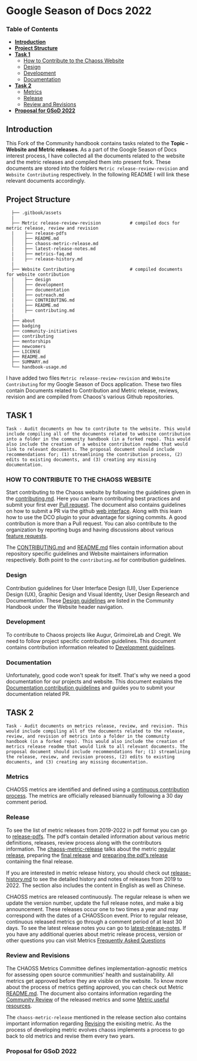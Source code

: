 # Google Season of Docs 2022 

### Table of Contents
* [**Introduction**](#Introduction)
* [**Project Structure**](#Project-structure)
* [**Task 1**](#Task-1)
  - [How to Contribute to the Chaoss Website](#Task-1)
  - [Design](#Design)
  - [Development](#Development)
  - [Documentation](#Documentation)
* [**Task 2**](#Task-2)
  - [Metrics](#Metrics) 
  - [Release](#Release)
  - [Review and Revisions](#Review-and-revisions)
* [**Proposal for GSoD 2022**](#Proposal-for-GSoD-2022)
 
## Introduction

This Fork of the Community handbook contains tasks related to the __Topic - Website and Metric releases__.
As a part of the Google Season of Docs interest process, I have collected all the documents related to the website and the metric releases and compiled them into present fork. These documents are stored into the folders `Metric release-review-revision` and `Website Contributing` respectively. In the following README I will link these relevant documents accordingly.

## Project Structure

```text
  ├── .gitbook/assets   
  |
  ├── Metric release-review-revision           # compiled docs for metric release, review and revision          
  |    ├── release-pdfs                               
  │    ├── README.md                          
  │    ├── chaoss-metric-release.md                        
  |    ├── latest-release-notes.md 
  |    ├── metrics-faq.md
  |    ├── release-history.md                      
  |
  ├── Website Contributing                     # compiled documents for website contribution
  |    ├── design                               
  │    ├── development                          
  │    ├── documentation                        
  |    ├── outreach.md 
  |    ├── CONTRIBUTING.md
  |    ├── README.md
  |    ├── contributing.md                      
  |
  ├── about                                     
  ├── badging                                   
  ├── community-initiatives                     
  ├── contributing                                                       
  ├── mentorships                               
  ├── newcomers                                 
  ├── LICENSE                                   
  ├── README.md                                 
  ├── SUMMARY.md                                
  └── handbook-usage.md                         
```
I have added two files `Metric release-review-revision` and `Website Contributing` for my Google Season of Docs application. These two files contain Documents related to Contribution and Metric release, reviews, revision and are compiled from Chaoos's various Github repositories.

## TASK 1
`Task - Audit documents on how to contribute to the website. This would include compiling all of the documents related to website contribution into a folder in the community handbook (in a forked repo). This would also include the creation of a website contribution readme that would link to relevant documents. The proposal document should include recommendations for; (1) streamlining the contribution process, (2) edits to existing documents, and (3) creating any missing documentation.`

### HOW TO CONTRIBUTE TO THE CHAOSS WEBSITE
Start contributing to the Chaoss website by following the guidelines given in the [contributing.md](https://github.com/pratik2315/community-handbook/blob/season-of-docs/Website%20Contributing/contributing.md). Here you can learn contributing best practices and submit your first ever [Pull request](https://github.com/pratik2315/community-handbook/blob/season-of-docs/Website%20Contributing/contributing.md#code-or-document-change-contributions-pull-request). The document also contains guidelines on how to submit a PR via the github [web interface](https://github.com/pratik2315/community-handbook/blob/season-of-docs/Website%20Contributing/contributing.md#code-or-document-change-contributions-github-user-interface). Along with this learn how to use the DCO plugin to your advantage for signing commits. A good contribution is more than a Pull request. You can also contribute to the organization by reporting bugs and having discussions about various [feature requests](https://github.com/pratik2315/community-handbook/blob/season-of-docs/Website%20Contributing/contributing.md#bug-report-and-feature-request-contributions-issue).

The [CONTRIBUTING.md](https://github.com/pratik2315/community-handbook/blob/season-of-docs/Website%20Contributing/CONTRIBUTING.md) and [README.md](https://github.com/pratik2315/community-handbook/blob/season-of-docs/Website%20Contributing/README.md) files contain information about repository specific guidelines and Website maintainers information respectively. Both point to the `contributing.md` for contribution guidelines.

### Design
Contribution guidelines for User Interface Design (UI), User Experience Design (UX), Graphic Design and Visual Identity, User Design Research and Documentation. These [Design guidelines](https://github.com/pratik2315/community-handbook/tree/season-of-docs/Website%20Contributing/design) are listed in the Community Handbook under the Website header navigation. 

### Development
To contribute to Chaoss projects like Augur, GrimoireLab and Cregit. We need to follow project specific contribution guidelines. This document contains contribution information releated to [Development guidelines](https://github.com/pratik2315/community-handbook/tree/season-of-docs/Website%20Contributing/development).

### Documentation
Unfortunately, good code won't speak for itself. That's why we need a good documentation for our projects and website. This document explains the [Documentation contribution guidelines](https://github.com/pratik2315/community-handbook/tree/season-of-docs/Website%20Contributing/documentation) and guides you to submit your documentation related PR.

## TASK 2
`Task - Audit documents on metrics release, review, and revision. This would include compiling all of the documents related to the release, review, and revision of metrics into a folder in the community handbook (in a forked repo). This would also include the creation of metrics release readme that would link to all relevant documents. The proposal document should include recommendations for; (1) streamlining the release, review, and revision process, (2) edits to existing documents, and (3) creating any missing documentation.`

### Metrics
CHAOSS metrics are identified and defined using a [continuous contribution process](https://handbook.chaoss.community/community-handbook/community-initiatives/metrics/chaoss-metric-release). The metrics are officially released biannually following a 30 day comment period. 

### Release
To see the list of metric releases from 2019-2022 in pdf format you can go to [release-pdfs](https://github.com/pratik2315/community-handbook/tree/season-of-docs/Metric%20release-review-revision/release-pdfs). The pdf’s contain detailed information about various metric definitions, releases, review process along with the contributors information. 
The [chaoss-metric-release](https://github.com/pratik2315/community-handbook/blob/season-of-docs/Metric%20release-review-revision/chaoss-metric-release.md) talks about the metric [regular release](https://github.com/pratik2315/community-handbook/blob/season-of-docs/Metric%20release-review-revision/chaoss-metric-release.md#regular-release), preparing the [final release](https://github.com/pratik2315/community-handbook/blob/season-of-docs/Metric%20release-review-revision/chaoss-metric-release.md#prepare-the-final-release) and [preparing the pdf’s release](https://github.com/pratik2315/community-handbook/blob/season-of-docs/Metric%20release-review-revision/chaoss-metric-release.md#prepare-the-pdf-release) containing the final release.

If you are interested in metric release history, you should check out [release-history.md](https://github.com/pratik2315/community-handbook/blob/season-of-docs/Metric%20release-review-revision/release-history.md) to see the detailed history and notes of releases from 2019 to 2022. The section also includes the content in English as well as Chinese.

CHAOSS metrics are released continuously. The regular release is when we update the version number, update the full release notes, and make a big announcement. These releases occur one to two times a year and may correspond with the dates of a CHAOSScon event. Prior to regular release, continuous released metrics go through a comment period of at least 30 days. To see the latest release notes you can go to [latest-release-notes](https://github.com/pratik2315/community-handbook/blob/season-of-docs/Metric%20release-review-revision/latest-release-notes.md). 
If you have any additional queries about metric release process, version or other questions you can visit Metrics [Frequently Asked Questions](https://github.com/pratik2315/community-handbook/blob/season-of-docs/Metric%20release-review-revision/metrics-faq.md)

### Review and Revisions
The CHAOSS Metrics Committee defines implementation-agnostic metrics for assessing open source communities' health and sustainability. All metrics get approved before they are visible on the website. To know more about the process of metrics getting approved, you can check out Metric [README.md](https://github.com/pratik2315/community-handbook/blob/season-of-docs/Metric%20release-review-revision/README.md). The document also contains information regarding the [Community Review](https://github.com/pratik2315/community-handbook/blob/season-of-docs/Metric%20release-review-revision/README.md#when-should-a-previously-released-metric-be-returned-to-community-review) of the released metrics and some [Metric useful resources](https://github.com/pratik2315/community-handbook/blob/season-of-docs/Metric%20release-review-revision/README.md#-some-metric-useful-resources).

The `chaoss-metric-release` mentioned in the release section also contains important information regarding [Revising](https://github.com/pratik2315/community-handbook/blob/season-of-docs/Metric%20release-review-revision/chaoss-metric-release.md#revising-existing-metrics) the exisiting metric. As the process of developing metric evolves chaoss implements a process to go back to old metrics and revise them every two years.

### Proposal for GSoD 2022
